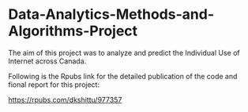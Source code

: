 # Data-Analytics-Methods-and-Algorithms-Project

The aim of this project was to analyze and predict the Individual Use of Internet across Canada.

Following is the Rpubs link for the detailed publication of the code and fional report for this project:

https://rpubs.com/dkshittu/977357
